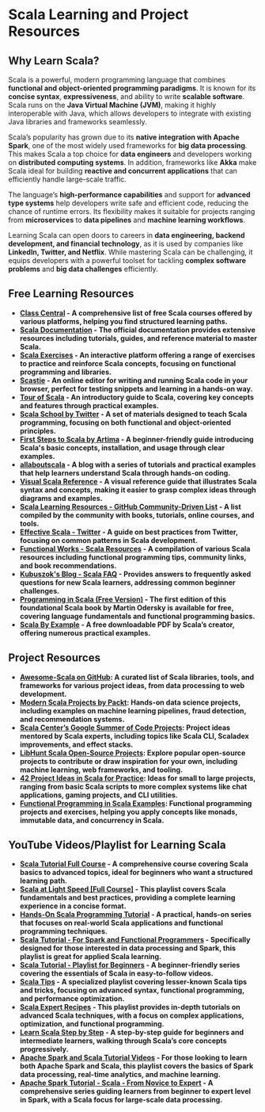 # Scala Learning and Project Resources

## Why Learn Scala?

Scala is a powerful, modern programming language that combines **functional and object-oriented programming paradigms**. It is known for its **concise syntax**, **expressiveness**, and ability to write **scalable software**. Scala runs on the **Java Virtual Machine (JVM)**, making it highly interoperable with Java, which allows developers to integrate with existing Java libraries and frameworks seamlessly.

Scala’s popularity has grown due to its **native integration with Apache Spark**, one of the most widely used frameworks for **big data processing**. This makes Scala a top choice for **data engineers** and developers working on **distributed computing systems**. In addition, frameworks like **Akka** make Scala ideal for building **reactive and concurrent applications** that can efficiently handle large-scale traffic.

The language’s **high-performance capabilities** and support for **advanced type systems** help developers write safe and efficient code, reducing the chance of runtime errors. Its flexibility makes it suitable for projects ranging from **microservices** to **data pipelines** and **machine learning workflows**.

Learning Scala can open doors to careers in **data engineering, backend development, and financial technology**, as it is used by companies like **LinkedIn, Twitter, and Netflix**. While mastering Scala can be challenging, it equips developers with a powerful toolset for tackling **complex software problems** and **big data challenges** efficiently.

## Free Learning Resources

- **[Class Central](https://www.classcentral.com/report/best-free-scala-courses/#ecole) - A comprehensive list of free Scala courses offered by various platforms, helping you find structured learning paths.**
- **[Scala Documentation](https://docs.scala-lang.org/online-courses.html) - The official documentation provides extensive resources including tutorials, guides, and reference material to master Scala.**
- **[Scala Exercises](https://www.scala-exercises.org) - An interactive platform offering a range of exercises to practice and reinforce Scala concepts, focusing on functional programming and libraries.**
- **[Scastie](https://scastie.scala-lang.org) - An online editor for writing and running Scala code in your browser, perfect for testing snippets and learning in a hands-on way.**
- **[Tour of Scala](https://docs.scala-lang.org/tour/tour-of-scala.html) - An introductory guide to Scala, covering key concepts and features through practical examples.**
- **[Scala School by Twitter](https://twitter.github.io/scala_school) - A set of materials designed to teach Scala programming, focusing on both functional and object-oriented principles.**
- **[First Steps to Scala by Artima](https://www.artima.com/pins1ed/first-steps-in-scala.html) - A beginner-friendly guide introducing Scala's basic concepts, installation, and usage through clear examples.**
- **[allaboutscala](https://allaboutscala.com) - A blog with a series of tutorials and practical examples that help learners understand Scala through hands-on coding.**
- **[Visual Scala Reference](https://superruzafa.github.io/visual-scala-reference) - A visual reference guide that illustrates Scala syntax and concepts, making it easier to grasp complex ideas through diagrams and examples.**
- **[Scala Learning Resources - GitHub Community-Driven List](https://github.com/zhiyuanshi/scala-learning-resources) - A list compiled by the community with books, tutorials, online courses, and tools.**
- **[Effective Scala - Twitter](https://twitter.github.io/effectivescala/) - A guide on best practices from Twitter, focusing on common patterns in Scala development.**
- **[Functional Works - Scala Resources](https://functional.works-hub.com/learn/scala) - A compilation of various Scala resources including functional programming tips, community links, and book recommendations.**
- **[Kubuszok's Blog - Scala FAQ](https://kubuszok.com/2018/scala-fud-faq-for-newbies/) - Provides answers to frequently asked questions for new Scala learners, addressing common beginner challenges.**
- **[Programming in Scala (Free Version)](http://www.artima.com/pins1ed/) - The first edition of this foundational Scala book by Martin Odersky is available for free, covering language fundamentals and functional programming basics.**
- **[Scala By Example](https://www.scala-lang.org/docu/files/ScalaByExample.pdf) - A free downloadable PDF by Scala’s creator, offering numerous practical examples.**

## Project Resources

- **[Awesome-Scala on GitHub](https://github.com/lauris/awesome-scala): A curated list of Scala libraries, tools, and frameworks for various project ideas, from data processing to web development.**
- **[Modern Scala Projects by Packt](https://github.com/PacktPublishing/Modern-Scala-Projects): Hands-on data science projects, including examples on machine learning pipelines, fraud detection, and recommendation systems.**
- **[Scala Center’s Google Summer of Code Projects](https://github.com/scalacenter/GoogleSummerOfCode): Project ideas mentored by Scala experts, including topics like Scala CLI, Scaladex improvements, and effect stacks.**
- **[LibHunt Scala Open-Source Projects](https://scala.libhunt.com/): Explore popular open-source projects to contribute or draw inspiration for your own, including machine learning, web frameworks, and tooling.**
- **[42 Project Ideas in Scala for Practice](https://medium.com/nerd-for-tech/42-practical-scala-projects-9bb19e5b3a4f): Ideas for small to large projects, ranging from basic Scala scripts to more complex systems like chat applications, gaming projects, and CLI utilities.**
- **[Functional Programming in Scala Examples](https://www.functionalscala.com/): Functional programming projects and exercises, helping you apply concepts like monads, immutable data, and concurrency in Scala.**

## YouTube Videos/Playlist for Learning Scala

- **[Scala Tutorial Full Course](https://www.youtube.com/watch?v=i9o70PMqMGY) - A comprehensive course covering Scala basics to advanced topics, ideal for beginners who want a structured learning path.**
- **[Scala at Light Speed [Full Course]](https://www.youtube.com/playlist?list=PLmtsMNDRU0BxryRX4wiwrTZ661xcp6VPM) - This playlist covers Scala fundamentals and best practices, providing a complete learning experience in a concise format.**
- **[Hands-On Scala Programming Tutorial](https://www.youtube.com/playlist?list=PLTgRMOcmRb3PRyzqNwaiEpxu6T2fT3PJx) - A practical, hands-on series that focuses on real-world Scala applications and functional programming techniques.**
- **[Scala Tutorial - For Spark and Functional Programmers](https://www.youtube.com/playlist?list=PLkz1SCf5iB4dZ2RNKCu7W9o2OtZweGY6x) - Specifically designed for those interested in data processing and Spark, this playlist is great for applied Scala learning.**
- **[Scala Tutorial - Playlist for Beginners](https://www.youtube.com/playlist?list=PLhJkNusieP-eSrph7XSvjRg-WiNkrcw09) - A beginner-friendly series covering the essentials of Scala in easy-to-follow videos.**
- **[Scala Tips](https://www.youtube.com/playlist?list=PLmtsMNDRU0Bzj7INIrLugi3a_WClwQuiS) - A specialized playlist covering lesser-known Scala tips and tricks, focusing on advanced syntax, functional programming, and performance optimization.**
- **[Scala Expert Recipes](https://www.youtube.com/playlist?list=PLTgRMOcmRb3P6dk5pU9qgc9Q8zPmn4G9Z) - This playlist provides in-depth tutorials on advanced Scala techniques, with a focus on complex applications, optimization, and functional programming.**
- **[Learn Scala Step by Step](https://www.youtube.com/playlist?list=PLJGDHERh23x9Y1Or4y4k2p04FEfSMWIVs) - A step-by-step guide for beginners and intermediate learners, walking through Scala’s core concepts progressively.**
- **[Apache Spark and Scala Tutorial Videos](https://www.youtube.com/playlist?list=PL9ooVrP1hQOGyFc60sExNX1qBWJyV5IMb) - For those looking to learn both Apache Spark and Scala, this playlist covers the basics of Spark data processing, real-time analytics, and machine learning.**
- **[Apache Spark Tutorial - Scala - From Novice to Expert](https://www.youtube.com/playlist?list=PLlL9SaZVnVgizWn2Gr_ssHExaQUYik2vp) - A comprehensive series guiding learners from beginner to expert level in Spark, with a Scala focus for large-scale data processing.**
